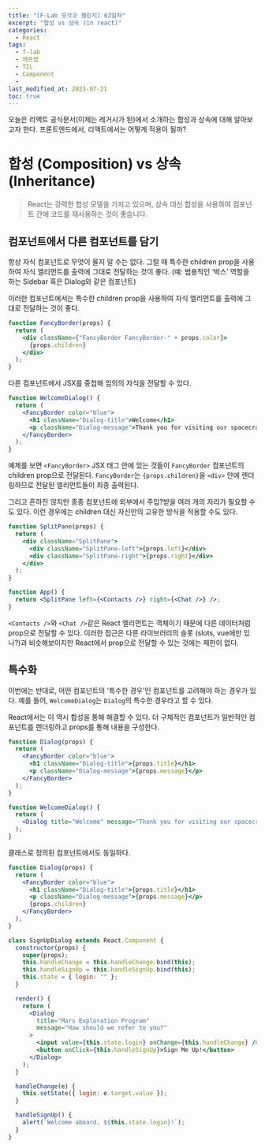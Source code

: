 ```yaml
---
title: "[F-Lab 모각코 챌린지] 63일차"
excerpt: "합성 vs 상속 (in react)"
categories:
  - React
tags:
  - f-lab
  - 에프랩
  - TIL
  - Component
  -
last_modified_at: 2023-07-21
toc: true
---
```


오늘은 리액트 공식문서(이제는 레거시가 된)에서 소개하는 합성과 상속에 대해 알아보고자 한다. 프론트엔드에서, 리액트에서는 어떻게 적용이 될까?

# 합성 (Composition) vs 상속 (Inheritance)

> React는 강력한 합성 모델을 가지고 있으며, 상속 대신 합성을 사용하여 컴포넌트 간에 코드를 재사용하는 것이 좋습니다.

## 컴포넌트에서 다른 컴포넌트를 담기

항상 자식 컴포넌트로 무엇이 올지 알 수는 없다. 그럴 때 특수한 children prop을 사용하여 자식 엘리먼트를 출력에 그대로 전달하는 것이 좋다. (예: 범용적인 ‘박스’ 역할을 하는 Sidebar 혹은 Dialog와 같은 컴포넌트)

이러한 컴포넌트에서는 특수한 children prop을 사용하여 자식 엘리먼트를 출력에 그대로 전달하는 것이 좋다.

```jsx
function FancyBorder(props) {
  return (
    <div className={"FancyBorder FancyBorder-" + props.color}>
      {props.children}
    </div>
  );
}
```

다른 컴포넌트에서 JSX를 중첩해 임의의 자식을 전달할 수 있다.

```jsx
function WelcomeDialog() {
  return (
    <FancyBorder color="blue">
      <h1 className="Dialog-title">Welcome</h1>
      <p className="Dialog-message">Thank you for visiting our spacecraft!</p>
    </FancyBorder>
  );
}
```

예제를 보면 `<FancyBorder>` JSX 태그 안에 있는 것들이 `FancyBorder` 컴포넌트의 children prop으로 전달된다. `FancyBorder`는 `{props.children}`을 `<div>` 안에 렌더링하므로 전달된 엘리먼트들이 최종 출력된다.

그리고 흔하진 않지만 종종 컴포넌트에 외부에서 주입?받을 여러 개의 자리가 필요할 수도 있다. 이런 경우에는 children 대신 자신만의 고유한 방식을 적용할 수도 있다.

```jsx
function SplitPane(props) {
  return (
    <div className="SplitPane">
      <div className="SplitPane-left">{props.left}</div>
      <div className="SplitPane-right">{props.right}</div>
    </div>
  );
}

function App() {
  return <SplitPane left={<Contacts />} right={<Chat />} />;
}
```

`<Contacts />`와 `<Chat />`같은 React 엘리먼트는 객체이기 때문에 다른 데이터처럼 prop으로 전달할 수 있다. 이러한 접근은 다른 라이브러리의 슬롯 (slots, vue에만 있나?)과 비슷해보이지만 React에서 prop으로 전달할 수 있는 것에는 제한이 없다.

## 특수화

이번에는 반대로, 어떤 컴포넌트의 '특수한 경우'인 컴포넌트를 고려해야 하는 경우가 있다. 예를 들어, `WelcomeDialog`는 `Dialog`의 특수한 경우라고 할 수 있다.

React에서는 이 역시 합성을 통해 해결할 수 있다. 더 구체적인 컴포넌트가 일반적인 컴포넌트를 렌더링하고 props를 통해 내용을 구성한다.

```jsx
function Dialog(props) {
  return (
    <FancyBorder color="blue">
      <h1 className="Dialog-title">{props.title}</h1>
      <p className="Dialog-message">{props.message}</p>
    </FancyBorder>
  );
}

function WelcomeDialog() {
  return (
    <Dialog title="Welcome" message="Thank you for visiting our spacecraft!" />
  );
}
```

클래스로 정의된 컴포넌트에서도 동일하다.

```jsx
function Dialog(props) {
  return (
    <FancyBorder color="blue">
      <h1 className="Dialog-title">{props.title}</h1>
      <p className="Dialog-message">{props.message}</p>
      {props.children}
    </FancyBorder>
  );
}

class SignUpDialog extends React.Component {
  constructor(props) {
    super(props);
    this.handleChange = this.handleChange.bind(this);
    this.handleSignUp = this.handleSignUp.bind(this);
    this.state = { login: "" };
  }

  render() {
    return (
      <Dialog
        title="Mars Exploration Program"
        message="How should we refer to you?"
      >
        <input value={this.state.login} onChange={this.handleChange} />
        <button onClick={this.handleSignUp}>Sign Me Up!</button>
      </Dialog>
    );
  }

  handleChange(e) {
    this.setState({ login: e.target.value });
  }

  handleSignUp() {
    alert(`Welcome aboard, ${this.state.login}!`);
  }
}
```
